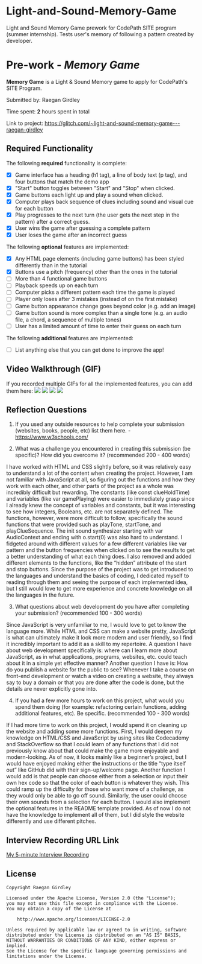 # Light-and-Sound-Memory-Game
Light and Sound Memory Game prework for CodePath SITE program (summer internship). Tests user's memory of following a pattern created by developer.

# Pre-work - *Memory Game*

**Memory Game** is a Light & Sound Memory game to apply for CodePath's SITE Program. 

Submitted by: Raegan Girdley

Time spent: **2** hours spent in total

Link to project: https://glitch.com/~light-and-sound-memory-game---raegan-girdley

## Required Functionality

The following **required** functionality is complete:

* [X] Game interface has a heading (h1 tag), a line of body text (p tag), and four buttons that match the demo app
* [X] "Start" button toggles between "Start" and "Stop" when clicked. 
* [X] Game buttons each light up and play a sound when clicked. 
* [X] Computer plays back sequence of clues including sound and visual cue for each button
* [X] Play progresses to the next turn (the user gets the next step in the pattern) after a correct guess. 
* [X] User wins the game after guessing a complete pattern
* [X] User loses the game after an incorrect guess

The following **optional** features are implemented:

* [X] Any HTML page elements (including game buttons) has been styled differently than in the tutorial
* [X] Buttons use a pitch (frequency) other than the ones in the tutorial
* [ ] More than 4 functional game buttons
* [ ] Playback speeds up on each turn
* [ ] Computer picks a different pattern each time the game is played
* [ ] Player only loses after 3 mistakes (instead of on the first mistake)
* [ ] Game button appearance change goes beyond color (e.g. add an image)
* [ ] Game button sound is more complex than a single tone (e.g. an audio file, a chord, a sequence of multiple tones)
* [ ] User has a limited amount of time to enter their guess on each turn

The following **additional** features are implemented:

- [ ] List anything else that you can get done to improve the app!

## Video Walkthrough (GIF)

If you recorded multiple GIFs for all the implemented features, you can add them here:
![](http://g.recordit.co/x6K2haw896.gif)
![](gif2-link-here)
![](gif3-link-here)
![](gif4-link-here)

## Reflection Questions
1. If you used any outside resources to help complete your submission (websites, books, people, etc) list them here. 
-https://www.w3schools.com/

2. What was a challenge you encountered in creating this submission (be specific)? How did you overcome it? (recommended 200 - 400 words) 

I have worked with HTML and CSS slightly before, so it was relatively easy to understand a lot of the content when creating the project. However, I am not familiar with JavaScript at all, so figuring out the functions and how they work with each other, and other parts of the project as a whole was incredibly difficult but rewarding. The constants (like const clueHoldTime) and variables (like var gamePlaying) were easier to immediately grasp since I already knew the concept of variables and constants, but it was interesting to see how integers, Booleans, etc. are not separately defined. The functions, however, were more difficult to follow, specifically the sound functions that were provided such as playTone, startTone, and playClueSequence. The init sound synthesizer starting with var AudioContext and ending with o.start(0) was also hard to understand. I fidgeted around with different values for a few different variables like var pattern and the button frequencies when clicked on to see the results to get a better understanding of what each thing does. I also removed and added different elements to the functions, like the “hidden” attribute of the start and stop buttons. Since the purpose of the project was to get introduced to the languages and understand the basics of coding, I dedicated myself to reading through them and seeing the purpose of each implemented idea, but I still would love to get more experience and concrete knowledge on all the languages in the future.

3. What questions about web development do you have after completing your submission? (recommended 100 - 300 words) 

Since JavaScript is very unfamiliar to me, I would love to get to know the language more. While HTML and CSS can make a website pretty, JavaScript is what can ultimately make it look more modern and user friendly, so I find it incredibly important to add it as a skill to my repertoire. A question I have about web development specifically is: where can I learn more about JavaScript, as in what applications, programs, websites, etc. could teach about it in a simple yet effective manner? Another question I have is: How do you publish a website for the public to see? Whenever I take a course on front-end development or watch a video on creating a website, they always say to buy a domain or that you are done after the code is done, but the details are never explicitly gone into.

4. If you had a few more hours to work on this project, what would you spend them doing (for example: refactoring certain functions, adding additional features, etc). Be specific. (recommended 100 - 300 words) 

If I had more time to work on this project, I would spend it on cleaning up the website and adding some more functions. First, I would deepen my knowledge on HTML/CSS and JavaScript by using sites like Codecademy and StackOverflow so that I could learn of any functions that I did not previously know about that could make the game more enjoyable and modern-looking. As of now, it looks mainly like a beginner’s project, but I would have enjoyed making either the instructions or the title “type itself out” like GitHub did with their sign-up/welcome page. Another function I would add is that people can choose either from a selection or input their own hex code so that the color of each button is whatever they wish. This could ramp up the difficulty for those who want more of a challenge, as they would only be able to go off sound. Similarly, the user could choose their own sounds from a selection for each button. I would also implement the optional features in the README template provided. As of now I do not have the knowledge to implement all of them, but I did style the website differently and use different pitches.



## Interview Recording URL Link

[My 5-minute Interview Recording](your-link-here)


## License

    Copyright Raegan Girdley

    Licensed under the Apache License, Version 2.0 (the "License");
    you may not use this file except in compliance with the License.
    You may obtain a copy of the License at

        http://www.apache.org/licenses/LICENSE-2.0

    Unless required by applicable law or agreed to in writing, software
    distributed under the License is distributed on an "AS IS" BASIS,
    WITHOUT WARRANTIES OR CONDITIONS OF ANY KIND, either express or implied.
    See the License for the specific language governing permissions and
    limitations under the License.
